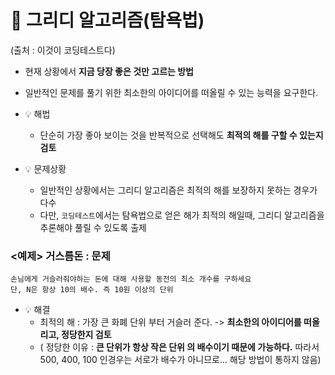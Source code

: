# 📌 그리디 알고리즘(탐욕법)
(출처 : 이것이 코딩테스트다)
- 현재 상황에서 **지금 당장 좋은 것만 고르는 방법**
- 일반적인 문제를 풀기 위한 최소한의 아이디어를 떠올릴 수 있는 능력을 요구한다.
- 💡 해법
  - 단순히 가장 좋아 보이는 것을 반복적으로 선택해도 **최적의 해를 구할 수 있는지 검토**

- 💡 문제상황
  - 일반적인 상황에서는 그리디 알고리즘은 최적의 해를 보장하지 못하는 경우가 다수
  - 다만, `코딩테스트`에서는 탐욕법으로 얻은 해가 최적의 해일때, 그리디 알고리즘을 추론해야 풀릴 수 있도록 출제


### <예제> 거스름돈 : 문제
```
손님에게 거슬러줘야하는 돈에 대해 사용할 동전의 최소 개수를 구하세요
단, N은 항상 10의 배수. 즉 10원 이상의 단위
```
- 💡 해결
  - 최적의 해 : 가장 큰 화폐 단위 부터 거슬러 준다. -> **최소한의 아이디어를 떠올리고, 정당한지 검토**
  - ( 정당한 이유 : **큰 단위가 항상 작은 단위 의 배수이기 때문에 가능하다.** 따라서 500, 400, 100 인경우는 서로가 배수가 아니므로... 해당 방법이 통하지 않음)
